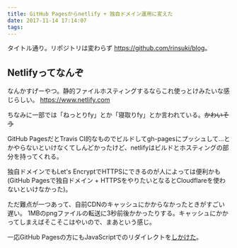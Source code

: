 ```yaml
---
title: GitHub Pagesからnetlify + 独自ドメイン運用に変えた
date: 2017-11-14 17:14:07
tags:
---
```


タイトル通り。リポジトリは変わらず <https://github.com/rinsuki/blog>。

<!-- more -->

## Netlifyってなんぞ

なんかすげーやつ。静的ファイルホスティングするならこれ使っとけみたいな感じらしい。
<https://www.netlify.com>

ちなみに一部では「ねっとりfy」とか「寝取りfy」とか言われている。~~かわいそう~~

GitHub PagesだとTravis CI的なものでビルドしてgh-pagesにプッシュして...とかやらないといけなくてしんどかったけど、netlifyはビルドとホスティングの部分を持ってくれる。

独自ドメインでもLet's EncryptでHTTPSにできるのが人によっては便利かも(GitHub Pagesで独自ドメイン + HTTPSをやりたいとなるとCloudflareを使わないといけなかった)。

ただ難点が一つあって、自前CDNのキャッシュにかからなかったときがすごい遅い。
1MBのpngファイルの転送に3秒前後かかったりする。キャッシュにかかってしまえばそこそこはやいので、まあという感じ。


一応GitHub Pagesの方にもJavaScriptでのリダイレクトを[しかけた](https://github.com/rinsuki/blog/blob/master/docs/404.html)。